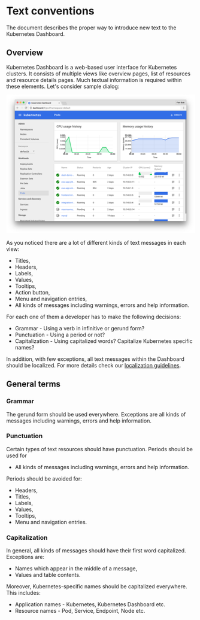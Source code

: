 # Text conventions

The document describes the proper way to introduce new text to the Kubernetes Dashboard.

## Overview
Kubernetes Dashboard is a web-based user interface for Kubernetes clusters. It consists of multiple views like overview pages, list of resources and resource details pages. Much textual information is required within these elements. Let's consider sample dialog:

![Dashboard dialog](../dashboard-ui.png)

As you noticed there are a lot of different kinds of text messages in each view:

- Titles,
- Headers,
- Labels,
- Values,
- Tooltips,
- Action button,
- Menu and navigation entries,
- All kinds of messages including warnings, errors and help information.

For each one of them a developer has to make the following decisions:

- Grammar - Using a verb in infinitive or gerund form?
- Punctuation - Using a period or not?
- Capitalization - Using capitalized words? Capitalize Kubernetes specific names?

In addition, with few exceptions, all text messages within the Dashboard should be localized. For more details check our [localization guidelines](localization.md).

## General terms

### Grammar

The gerund form should be used everywhere. Exceptions are all kinds of messages including warnings,
errors and help information.

### Punctuation

Certain types of text resources should have punctuation. Periods should be used for

- All kinds of messages including warnings, errors and help information.

Periods should be avoided for:

- Headers,
- Titles,
- Labels,
- Values,
- Tooltips,
- Menu and navigation entries.

### Capitalization

In general, all kinds of messages should have their first word capitalized. Exceptions are:

- Names which appear in the middle of a message,
- Values and table contents.

Moreover, Kubernetes-specific names should be capitalized everywhere. This includes:

- Application names - Kubernetes, Kubernetes Dashboard etc.
- Resource names - Pod, Service, Endpoint, Node etc.
